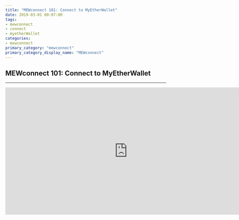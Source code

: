 ```yaml
---
title: "MEWconnect 101: Connect to MyEtherWallet"
date: 2019-03-01 00:07:00
tags:
- mewconnect
- connect
- myetherWallet
categories:
- mewconnect
primary_category: "mewconnect"
primary_category_display_name: "MEWconnect"
---
```


## MEWconnect 101: Connect to MyEtherWallet
***

<iframe width="763" height="400" src="https://www.youtube.com/embed/IuyfpsYTZrI" frameborder="0" allow="accelerometer; autoplay; encrypted-media; gyroscope; picture-in-picture" allowfullscreen></iframe>